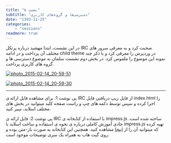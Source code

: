 ```yaml
---
title: "نشست ۵"
subtitle: "دسترسی‌ها و گروه‌های کاربری"
date: "1393-11-25"
categories:
    - "sessions"
readmore: true
---
```

در این نشست، ابتدا مهشید درباره پرتکل IRC صحبت کرد و به معرفی سرور های مختلف آن پرداخت و در ادامه child theme در وردپرس را معرفی کرد و با ذکر چند نمونه این موضوع را ملموس کرد. در بخش دوم نشست سلمان به موضوع دسترسی ها و گروه های کاربری پرداخت.

<!-- Not Found | 404 -->
<!-- [فایل ارایه را نیز میتوانید دانلود کنید IRC](https://shirazlug.ir/wp-content/uploads/2015/02/IRC.zip) -->

[![photo_2015-02-14_20-59-51](/img/68c2f13c-fdbb-11e6-86dd-a088b4d860141488289203.9697063.jpg)](/img/68c2f13c-fdbb-11e6-86dd-a088b4d860141488289203.9697063.jpg)

[![photo_2015-02-14_20-59-30](/img/68c2f3c6-fdbb-11e6-86dd-a088b4d860141488289203.9697545.jpg)](img/68c2f3c6-fdbb-11e6-86dd-a088b4d860141488289203.9697545.jpg)

* * *

پی نوشت 1: برای مشاهده فایل ارائه ی IRC از فایل زیپ دریافتی فایل index.html را اجرا کرده و سپس توسط دکمه های چپ و راست صفحه کلید میتوانید در بخش های مختلف اسلاید، سِیر کنید.

پی نوشت 2: فایل ارائه ی IRC با استفاده از کتابخانه ی impress.js ساخته شده است. جادی آموزش کاملی درباره ی نحوه ی استفاده و ساخت اسلاید با impress.js تهیه کرده که میتوانید آن را از [اینجا](https://jadi.net/2014/05/jaditv-001-introduction_to_impress/) مشاهده کنید. همچنین این کتابخانه به صورت باز-متن بوده و روی گیت هاب به همراه یک سری توضیحات موجود است.
